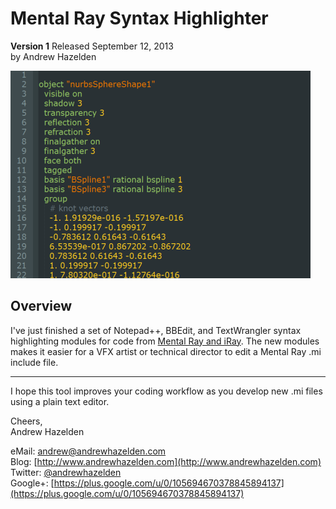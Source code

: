 # Mental Ray Syntax Highlighter #
**Version 1** Released September 12, 2013  
by Andrew Hazelden

![Sample .mi file](mental_ray_syntax_highlighter.png)

## Overview ##

I've just finished a set of Notepad++, BBEdit, and TextWrangler syntax highlighting modules for code from [Mental Ray and iRay](http://www.nvidia-arc.com/index.php). The new modules makes it easier for a VFX artist or technical director to edit a Mental Ray .mi include file.

* * *

I hope this tool improves your coding workflow as you develop new .mi files using a plain text editor.

Cheers,  
Andrew Hazelden

eMail: [andrew@andrewhazelden.com](mailto:andrew@andrewhazelden.com)   
Blog: [http://www.andrewhazelden.com](http://www.andrewhazelden.com)  
Twitter: [@andrewhazelden](https://twitter.com/andrewhazelden)  
Google+: [https://plus.google.com/u/0/105694670378845894137](https://plus.google.com/u/0/105694670378845894137)
